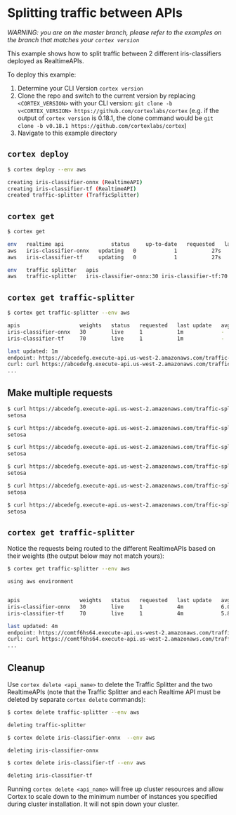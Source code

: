 # Splitting traffic between APIs

_WARNING: you are on the master branch, please refer to the examples on the branch that matches your `cortex version`_

This example shows how to split traffic between 2 different iris-classifiers deployed as RealtimeAPIs.

To deploy this example:

1. Determine your CLI Version `cortex version`
1. Clone the repo and switch to the current version by replacing `<CORTEX_VERSION>` with your CLI version: `git clone -b v<CORTEX_VERSION> https://github.com/cortexlabs/cortex` (e.g. if the output of `cortex version` is 0.18.1, the clone command would be `git clone -b v0.18.1 https://github.com/cortexlabs/cortex`)
1. Navigate to this example directory

## `cortex deploy`

```bash
$ cortex deploy --env aws

creating iris-classifier-onnx (RealtimeAPI)
creating iris-classifier-tf (RealtimeAPI)
created traffic-splitter (TrafficSplitter)
```

## `cortex get`

```bash
$ cortex get

env   realtime api               status     up-to-date   requested   last update   avg request   2XX
aws   iris-classifier-onnx   updating   0            1           27s           -             -
aws   iris-classifier-tf     updating   0            1           27s           -             -

env   traffic splitter   apis                                            last update
aws   traffic-splitter   iris-classifier-onnx:30 iris-classifier-tf:70   27s
```

## `cortex get traffic-splitter`

```bash
$ cortex get traffic-splitter --env aws

apis                   weights   status   requested   last update   avg request   2XX   5XX
iris-classifier-onnx   30        live     1           1m            -             -     -
iris-classifier-tf     70        live     1           1m            -             -     -

last updated: 1m
endpoint: https://abcedefg.execute-api.us-west-2.amazonaws.com/traffic-splitter
curl: curl https://abcedefg.execute-api.us-west-2.amazonaws.com/traffic-splitter -X POST -H "Content-Type: application/json" -d @sample.json
...
```

## Make multiple requests

```bash
$ curl https://abcedefg.execute-api.us-west-2.amazonaws.com/traffic-splitter -X POST -H "Content-Type: application/json" -d @sample.json
setosa

$ curl https://abcedefg.execute-api.us-west-2.amazonaws.com/traffic-splitter -X POST -H "Content-Type: application/json" -d @sample.json
setosa

$ curl https://abcedefg.execute-api.us-west-2.amazonaws.com/traffic-splitter -X POST -H "Content-Type: application/json" -d @sample.json
setosa

$ curl https://abcedefg.execute-api.us-west-2.amazonaws.com/traffic-splitter -X POST -H "Content-Type: application/json" -d @sample.json
setosa

$ curl https://abcedefg.execute-api.us-west-2.amazonaws.com/traffic-splitter -X POST -H "Content-Type: application/json" -d @sample.json
setosa

$ curl https://abcedefg.execute-api.us-west-2.amazonaws.com/traffic-splitter -X POST -H "Content-Type: application/json" -d @sample.json
setosa
```

## `cortex get traffic-splitter`

Notice the requests being routed to the different RealtimeAPIs based on their weights (the output below may not match yours):

```bash
$ cortex get traffic-splitter --env aws

using aws environment


apis                   weights   status   requested   last update   avg request   2XX   5XX
iris-classifier-onnx   30        live     1           4m            6.00791 ms    1     -
iris-classifier-tf     70        live     1           4m            5.81867 ms    5     -

last updated: 4m
endpoint: https://comtf6hs64.execute-api.us-west-2.amazonaws.com/traffic-splitter
curl: curl https://comtf6hs64.execute-api.us-west-2.amazonaws.com/traffic-splitter -X POST -H "Content-Type: application/json" -d @sample.json
...
```

## Cleanup

Use `cortex delete <api_name>` to delete the Traffic Splitter and the two RealtimeAPIs (note that the Traffic Splitter and each Realtime API must be deleted by separate `cortex delete` commands):

```bash
$ cortex delete traffic-splitter --env aws

deleting traffic-splitter

$ cortex delete iris-classifier-onnx  --env aws

deleting iris-classifier-onnx

$ cortex delete iris-classifier-tf --env aws

deleting iris-classifier-tf
```

Running `cortex delete <api_name>` will free up cluster resources and allow Cortex to scale down to the minimum number of instances you specified during cluster installation. It will not spin down your cluster.
